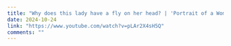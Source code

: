 ```yaml
---
title: "Why does this lady have a fly on her head? | 'Portrait of a Woman of the Hofer Family'"
date: 2024-10-24
link: "https://www.youtube.com/watch?v=pLAr2X4sH5Q"
comments: ""
---
```


